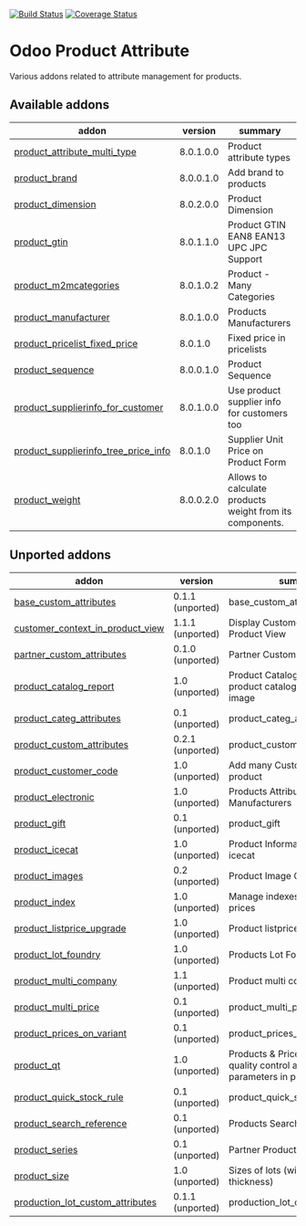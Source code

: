 [![Build Status](https://travis-ci.org/OCA/product-attribute.svg?branch=8.0)](https://travis-ci.org/OCA/product-attribute)
[![Coverage Status](https://coveralls.io/repos/OCA/product-attribute/badge.png?branch=8.0)](https://coveralls.io/r/OCA/product-attribute?branch=8.0)

Odoo Product Attribute
======================

Various addons related to attribute management for products.

[//]: # (addons)
Available addons
----------------
addon | version | summary
--- | --- | ---
[product_attribute_multi_type](product_attribute_multi_type/) | 8.0.1.0.0 | Product attribute types
[product_brand](product_brand/) | 8.0.0.1.0 | Add brand to products
[product_dimension](product_dimension/) | 8.0.2.0.0 | Product Dimension
[product_gtin](product_gtin/) | 8.0.1.1.0 | Product GTIN EAN8 EAN13 UPC JPC Support
[product_m2mcategories](product_m2mcategories/) | 8.0.1.0.2 | Product - Many Categories
[product_manufacturer](product_manufacturer/) | 8.0.1.0.0 | Products Manufacturers
[product_pricelist_fixed_price](product_pricelist_fixed_price/) | 8.0.1.0 | Fixed price in pricelists
[product_sequence](product_sequence/) | 8.0.0.1.0 | Product Sequence
[product_supplierinfo_for_customer](product_supplierinfo_for_customer/) | 8.0.1.0.0 | Use product supplier info for customers too
[product_supplierinfo_tree_price_info](product_supplierinfo_tree_price_info/) | 8.0.1.0 | Supplier Unit Price on Product Form
[product_weight](product_weight/) | 8.0.0.2.0 | Allows to calculate products weight from its components.

Unported addons
---------------
addon | version | summary
--- | --- | ---
[base_custom_attributes](base_custom_attributes/) | 0.1.1 (unported) | base_custom_attributes
[customer_context_in_product_view](customer_context_in_product_view/) | 1.1.1 (unported) | Display Customer Price in Product View
[partner_custom_attributes](partner_custom_attributes/) | 0.1.0 (unported) | Partner Custom Attributes
[product_catalog_report](product_catalog_report/) | 1.0 (unported) | Product Catalog - Print Report of product catalog with product image
[product_categ_attributes](product_categ_attributes/) | 0.1 (unported) | product_categ_attributes
[product_custom_attributes](product_custom_attributes/) | 0.2.1 (unported) | product_custom_attributes
[product_customer_code](product_customer_code/) | 1.0 (unported) | Add many Customers' Codes in product
[product_electronic](product_electronic/) | 1.0 (unported) | Products Attributes & Manufacturers
[product_gift](product_gift/) | 0.1 (unported) | product_gift
[product_icecat](product_icecat/) | 1.0 (unported) | Product Information Import from icecat
[product_images](product_images/) | 0.2 (unported) | Product Image Gallery
[product_index](product_index/) | 1.0 (unported) | Manage indexes on products prices
[product_listprice_upgrade](product_listprice_upgrade/) | 1.0 (unported) | Product listprice upgrade
[product_lot_foundry](product_lot_foundry/) | 1.0 (unported) | Products Lot Foundry
[product_multi_company](product_multi_company/) | 1.1 (unported) | Product multi company
[product_multi_price](product_multi_price/) | 0.1 (unported) | product_multi_price
[product_prices_on_variant](product_prices_on_variant/) | 0.1 (unported) | product_prices_on_variant
[product_qt](product_qt/) | 1.0 (unported) | Products & Pricelists - Define quality control and testing parameters in product
[product_quick_stock_rule](product_quick_stock_rule/) | 0.1 (unported) | product_quick_stock_rule
[product_search_reference](product_search_reference/) | 0.1 (unported) | Products Search Reference
[product_series](product_series/) | 0.1 (unported) | Partner Product Series
[product_size](product_size/) | 1.0 (unported) | Sizes of lots (width, length, thickness)
[production_lot_custom_attributes](production_lot_custom_attributes/) | 0.1.1 (unported) | production_lot_custom_attributes

[//]: # (end addons)
